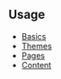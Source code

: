 ## Usage

- [Basics](/platform2/usage)
- [Themes](/platform2/usage/themes)
- [Pages](/platform2/usage/pages)
- [Content](/platform2/usage/content)